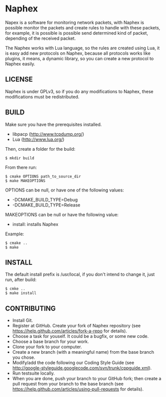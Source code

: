 # Naphex

Napex is a software for monitoring network packets, with Naphex is possible monitor the packets and create rules to handle with these packets, for example, it is possible is possible send determined kind of packet, depending of the received packet.

The Naphex works with Lua language, so the rules are created using Lua, it is easy add new protocols on Naphex, because all protocols works like plugins, it means, a dynamic library, so you can create a new protocol to Naphex easily.

## LICENSE

Naphex is under GPLv3, so if you do any modifications to Naphex, these modifications must be redistributed.

## BUILD

Make sure you have the prerequisites installed.

  * libpacp (http://www.tcpdump.org/)
  * Lua (http://www.lua.org/)

Then, create a folder for the build:

    $ mkdir build

From there run:

    $ cmake OPTIONS path_to_source_dir
    $ make MAKEOPTIONS

OPTIONS can be null, or have one of the following values:

  * -DCMAKE_BUILD_TYPE=Debug
  * -DCMAKE_BUILD_TYPE=Release

MAKEOPTIONS can be null or have the following value:

  * install: installs Naphex

Example:

    $ cmake ..
    $ make

## INSTALL

The default install prefix is /usr/local, if you don't intend to change it, just run, after build:

    $ cmke ..
    $ make install

## CONTRIBUTING

  * Install Git.
  * Register at GitHub. Create your fork of Naphex repository (see https://help.github.com/articles/fork-a-repo for details).
  * Choose a task for youself. It could be a bugfix, or some new code.
  * Choose a base branch for your work.
  * Clone your fork to your computer.
  * Create a new branch (with a meaningful name) from the base branch you chose.
  * Modify/add the code following our Coding Style Guide (see http://google-styleguide.googlecode.com/svn/trunk/cppguide.xml).
  * Run testsuite locally.
  * When you are done, push your branch to your GitHub fork; then create a pull request from your branch to the base branch (see https://help.github.com/articles/using-pull-requests for details).
  




